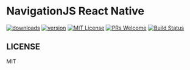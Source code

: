 # NavigationJS React Native

[![downloads][downloads-badge]][npmcharts]
[![version][version-badge]][package]
[![MIT License][license-badge]][license]
[![PRs Welcome][prs-badge]][prs]
[![Build Status][bitrise-badge]][bitrise]


## LICENSE

MIT

[version-badge]: https://img.shields.io/npm/v/@navigationjs/react-native.svg?style=flat-square
[package]: https://www.npmjs.com/package/@navigationjs/react-native
[downloads-badge]: https://img.shields.io/npm/dm/@navigationjs/react-native.svg?style=flat-square
[npmcharts]: http://npmcharts.com/compare/@navigationjs/react-native
[license-badge]: https://img.shields.io/npm/l/@navigationjs/react-native.svg?style=flat-square
[license]: https://github.com/navigationjs/react-native/blob/master/LICENSE
[prs-badge]: https://img.shields.io/badge/PRs-welcome-brightgreen.svg?style=flat-square
[prs]: http://makeapullrequest.com
[bitrise-badge]: https://app.bitrise.io/app/4f43d4501d407a01/status.svg?token=xDgy1h3gbKqv-iY1px8Vjw&branch=master
[bitrise]: https://app.bitrise.io/app/4f43d4501d407a01